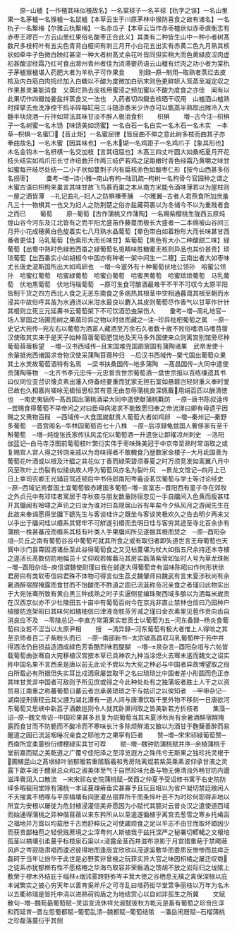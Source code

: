 <!-- { "loadSidebar": true } -->
　　原─山樝【一作楂其味似楂故名】一名棠梂子一名羊梂【朹字之误】一名山里果一名茅樝一名猴樝一名鼠樝【本草云生于川原茅林中猴防喜食之故有诸名】一名朹子一名檕梅【尔雅云朹檕梅】一名赤瓜子【本草云当作赤枣樝状似赤枣虞衡志有赤枣王璆百一方云山里红果俗名酸枣正合此义】其类有二种皆生山中一种小者树髙数尺多枝柯叶有五尖色青背白桠间有刺三月开小白花五出实有赤黄二色九月熟其核状如牵牛子色微白映红甚坚一种大者树髙丈余花叶皆同但实稍大而色黄緑皮涩肉虚初甚酸涩经霜乃红可食出滁州青州者佳为消滞要药语云山樝有烂肉之功小者为棠朹子茅樝猴樝堪入药肥大者为羊朹子可作果食
　　别録─原─制用─取熟者蒸烂去皮核及内白筋白肉捣烂加入白糖以不酸为度微加白矾末则色更鲜妍入笼蒸至凝定収之作果甚羙兼能消食　又蒸烂熟去皮核用蜜浸之频加蜜以不酸为度食之亦佳　闻有以此果切作四瓣加姜盐拌蒸食又一法也　入药者切四瓣去核晒干収用　山樝酒山樝熟时择擘去虫洗净控干捣半碎每缸用三斗随添黍米少许亦可以甑蒸半熟取出摊冷入大麯半块烧酒一斤拌如常法其味甘淡不醉人极消食积
　　枳椇
　　増─古今注─枳椇子一名树蜜一名木饧【味饧美如饧蜜】一名白石一名白实一名木石一名木实　─本草─枳椇一名蜜□【音止矩】一名蜜屈律【皆屈曲不伸之意此树多枝而曲其子亦拳曲故名】一名木蜜【因其味也】一名木瑚一名鸡距子一名鸡爪子【象其形也】木名金钩木一名枅棋一名交加枝【言其纽屈也】木髙三四丈叶圆大如桑柘夏月开花枝头结实如鸡爪形长寸许纽曲开作两三岐俨若鸡之足距嫩时青色经霜乃黄嚼之味甘如蜜每开岐尽处结一二小子状如蔓荆子内有扁核赤色如酸枣仁形【按今山西甚多俗名拐枣】
　　彚考─増─诗小雅─南山有枸─陆玑疏─枸树一名枸骨今官园种之谓之木蜜古语曰枳枸来巢言其味甘故飞鸟慕而巢之本从南方米能令酒味薄若以为屋柱则一屋之酒皆薄　─礼记曲礼─妇人之防椇榛枣脯　─尔雅翼─古者人君燕食所加庶羞凡三十一物椇其一也又为妇人之防荆楚之俗亦盐藏荷裹以为冬储今不以为重贱者食之而已
　　葡萄
　　原─葡萄【古作蒲桃又作蒲陶】一名赐紫樱桃生陇西五原炖煌山谷今河东及江北皆有之而平阳尤盛苖作藤蔓而极长大盛者一二本绵被山谷间三月开小花成穂黄白色旋着实七八月熟水晶葡萄【晕色带白如着粉形大而长味甚甘西番者更佳】马乳葡萄【色紫形大而长味甘】紫葡萄【黒色有大小二种酸甜二味】緑葡萄【出蜀中熟时色緑若西畨之緑葡萄名兎睛味胜糖蜜无核则异品也其价甚贵】琐琐葡萄【出西番实小如胡椒今中国亦有种者一架中间生一二穂】云南出者大如枣味尤长唐史波斯国所出大如鸡卵也　─増─今塞外有十种葡萄伏地公领孙　哈蜜公领孙　哈蜜红葡萄　哈蜜緑葡萄　哈蜜白葡萄　哈蜜黒葡萄　哈蜜琐琐葡萄　马乳葡萄　伏地黒葡萄　伏地玛瑙葡萄　─原可生食可酿酒最难干不干不可収今太原平阳皆制干货之四方西北人食之无恙东南食之多病热其根茎中空相通暮溉其根至朝而水浸其中故俗呼其苖为水通浇以米泔水最良以麝入其皮则葡萄尽作香气以甘草作针针其根则立死三元延夀书云葡萄架下不可饮酒恐虫屎伤人
　　彚考─増─周礼地官─场人掌国之场圃而树之果蓏珍异之物以时敛而藏之─注─珍异枇杷葡萄之属　─原─史记大宛传─宛左右以葡萄为酒富人藏酒至万余石久者数十嵗不败俗嗜酒马嗜苜蓿汉使取其实来于是天子始种苜蓿葡萄肥饶地及天马多外国使来众则离宫别馆旁尽种葡萄苜蓿极望　─増─汉书西域传─且末国难兜国罽賔国有蒲陶诸果　武帝发使十余軰抵宛西诸国求竒物汉使采蒲陶苜蓿种归　─后汉书西域传─栗弋国出葡萄众果其土水羙故葡萄酒特有名焉　─梁书扶桑国传─地多蒲陶　─髙昌国传─大同中遣使贡蒲陶等物　─北齐书李元忠传─元忠曽贡世宗葡萄酒一盘世宗报以百练缣遗其书曰仪同位亚台识懐贞素出藩入侍备经要重而犹家无担石室如悬磬岂轻财重义奉时爱已故也久相嘉尚嗟咏无极恒思标赏有意无由忽辱蒲桃良深佩戴用绢百匹以酬清徳也　─南史夷貊传─髙昌国出蒲桃酒梁大同中遣使献蒲桃氍防　─原─唐书陈叔逹传─尝赐食得葡萄不举帝问之对曰臣母病渴求不能致愿归奉之帝流涕曰卿有母遗乎因赐之又赉物百叚　─西域传─大食国嵗献贵人葡萄大者如鸡卵　─増─秦州记─秦野多葡萄　─晋宫阁名─华林园葡萄百七十八株　─原─后凉録龟兹国人奢侈家有至千斛葡萄　─増─炖煌张氏家传扶风孟佗以葡萄酒一升遗张让即擢凉州刺史　─洛阳伽蓝记─白马寺浮图前葡萄枝叶繁衍实伟于枣味殊美冠于中京帝至熟时常诣取之或复赐宫人宫人得之转饷亲戚以为竒味得者不敢輙食乃歴数家金楼子─大月氐国善为葡萄花叶酒或以根及汁醖之其花似丁香而緑荣碧须春夏之时万须竞发如鸾翼八月中风至吹叶上伤裂有似绫纨故人呼为葡萄风亦名为裂叶风　─景龙文馆记─四月上已日上幸司农卿王光辅荘驾还顿后中书侍郎南阳岑羲设茗饮葡萄与学士等讨论经史　─原─西域记焉耆国土宜葡萄笯赤建国多葡萄─増─宣室志─晋阳西有童子寺在郊牧之外贞元中有邓珪者寓居于寺秋夜与朋友数軰防宿忽见一手自牖间入色黄而瘦甚珪开其牖闻有唫啸之声讯之曰汝为谁对曰吾隠居山谷有年矣今夕纵风月之游闻先生在此故来奉谒愿得坐牖下聼先生与客谈珪许之既坐与客谈笑极欢久之告去明夕再来又以手出于牖间珪以缗系其臂牢不可觧遂引缗而去明日珪与客穷其迹至寺北百余歩有蒲桃一株甚蕃茂而缗系其枝有叶类人手果牖间所见遂掘其根而焚之　─原─酉阳杂俎─贝丘之南有葡萄谷谷中葡萄可就其所食之或有取归者即失道世言王母葡萄也天寳中沙门昙霄因游诸岳至此谷得葡萄食之又见枮蔓堪为杖大如指五尺余持还本寺植之遂活长髙数仞防地幅员十丈仰观若帷葢马其房实磊落紫莹如坠时人号为草龙珠帐　─増─酉阳杂俎─庾信谓魏使尉瑾曰我在邺遂大得葡萄竒有滋味陈昭曰作何形状徐君房曰有类软枣信曰君殊不体物可得言似生荔攴魏肈师曰魏武有言末夏渉秋尚有余暑酒醉宿酲掩露而食甘而不饴酸而不酢道之固已流涎称竒况亲食之者瑾曰此物实出于大宛张骞所致有黄白黒三种成熟之时子实逼侧星编珠聚西域多酿以为酒每米嵗贡在汉西京似亦不少杜陵田五十亩中有葡萄百树今在京兆非直止禁林也信曰乃园种户植接防连架昭曰其味何如橘柚信曰津液竒胜芬芳减之瑾曰金衣素里见苞作贡向齿自消良应不及　─零陵总记─李直方常第果实若贡士以葡萄为五─河东备録─杨炎食葡萄曰汝若不涩当以太原尹相
　　授　─清异録─河东葡萄有极大者惟上人得啖之其至京师者百二子紫粉头而已　─原─南部新书─太宗破髙昌収马乳葡萄种于苑中并得酒法仍自损益造酒成緑色芳香酷烈味若醍醐　─増─泉杂言─酉阳杂俎与六帖皆载葡萄由张骞自大宛移植汉宫按本草已具神农九种当涂熄火去骞未逺而魏文之诏实称中国名果不言西来是唐以前无此论予尝以为大宛之种必与中国者异故博望取之叚白所载必有所据但失实耳比戍酒泉屡尝取干之名曰琐琐比中国者差小形圆而色正赤其味甘羙非中国者可敌则予所见庶或得之今此种处处有之独蒲坂者胜土人干之以资贸易江南重之称蕃葡萄曰蕃云者岂承袭琐琐之干与姑识之以俟知者　─甲申杂记─湖南提刑唐秷云其父諲为湖北漕有一道人间与唐漕饮取千里外物不移刻一日唐欲河东葡萄又思峡中新荔子酒数廵则令人就其卧屏间取之皆美新若方折枝者
　　集藻─诏─原─魏文帝诏─中国珍果甚多且复为説葡萄当其末夏渉秋尚有余暑酒醉宿酲掩露而食甘而不防脆而不酸冷而不寒味长汁多除烦觧渇又酿以为酒甘于麴蘖善醉而易醒道之固已流涎咽唾况亲食之耶他方之果寜有匹者
　　赞─増─宋宋祁緑葡萄赞─西南所宜柔蔓纷衍缥穂緑实其甘可荐
　　赋─増─魏钟防蒲桃赋并序─余植蒲桃于堂前嘉而赋之美乾道之广覆兮佳阳泽之至淳览遐方之殊伟兮无斯果之独珍托灵根于圃植昆山之髙垠緑叶翁郁暧若重隂翳羲和秀房陆离焜若紫英乘素波仰承甘液之灵露下歙丰润于醴泉总众和之淑美体至气于自然珍味允备与物无俦清浊外畅甘防内遒滋泽膏润入口散流　─宋宋祁右史院蒲桃赋─癸酉之仲夏予受诏修书寓于右史院防绎多暇裴囘堂除有蒲桃一本延蔓疎瘠垂实甚寡予且玩且咀以为省户凝切禁廷敞闲人不夭摧禽不栖啄与平原槁壤有间匪灌丛宿莽所干而条悴叶芸不为时珍何耶得非地以所宜为安根以屡徙为危封植浸灌信美非愿因为小赋代其臆对云昔炎汉之遣使道西域而始通得蒲桃之异种偕苜蓿以来东矜所从以至逺遂徧植乎离宫去葱雪之寒乡托崤函之福地并万寳以均载厯千古而舒粹玩之可使蠲烦食之足以平志不由甘而取坏廼因少而获贵鄙柚苞之轻侻贱蔗境之尘滓粤何人斯植我于兹托深严之秘署切轇轕之文榱培孤茎以槁壤引柔蔓乎标枝泉石渠以浸露金茎而并滋布凉影于月宫猎重葩于禁飔蔽风庐之岑寂隐肃唱而逶迟彼得地而逢辰宜欣欣以茂遂奚敷华而委质反惨惨而兹瘁乏磊砢于当年让纷华于此世是必野荄非曾掖之玩菲实异大官之味因枳橘之屡迁叹匏之徒系亦犹郁桞有性不愿桮棬之华海鸟取容非荣觞酒之馈胡不放之岩际归之垅隂上敷荣于樛木外结庇于缁林烟沭雾跨野弥岑丰茸大徳之谷栖息无檎之禽保深根以庇本诫繁实之披心穷天年以善育奚斧斤之可寻乱曰堦药衒华堂萱争丽枝以万年为名木以五衢称瑞是皆托中涓以进熟荷钩盾之为地结赏心以自如非孤生之所冀
　　文赋散句─増─魏荀朂葡萄赋─灵运宣流休祥允淑懿彼秋方乾元是畜有葡萄之珍竒应淳和而延育─晋左思蜀都赋─葡萄乱溃─魏都赋─葡萄结隂　─潘岳闲居赋─石榴蒲桃之珍磊落蔓衍乎其侧
